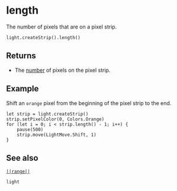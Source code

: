 # length

The number of pixels that are on a pixel strip.

```sig
light.createStrip().length()
```

## Returns

* The [number](/types/number) of pixels on the pixel strip.

## Example

Shift an `orange` pixel from the beginning of the pixel strip to the end.

```blocks
let strip = light.createStrip()
strip.setPixelColor(0, Colors.Orange)
for (let i = 0; i < strip.length() - 1; i++) {
    pause(500)
    strip.move(LightMove.Shift, 1)
}
```
## See also

[``||range||``](/reference/light/neopixelstrip/range)

```package
light
```


